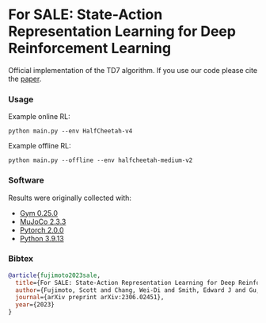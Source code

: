 # For SALE: State-Action Representation Learning for Deep Reinforcement Learning

Official implementation of the TD7 algorithm. If you use our code please cite the [paper](https://arxiv.org/abs/2306.02451).

### Usage

Example online RL:
```
python main.py --env HalfCheetah-v4
```
Example offline RL:
```
python main.py --offline --env halfcheetah-medium-v2 
```

### Software

Results were originally collected with:
- [Gym 0.25.0](https://github.com/openai/gym)
- [MuJoCo 2.3.3](https://github.com/deepmind/mujoco)
- [Pytorch 2.0.0](https://pytorch.org)
- [Python 3.9.13](https://www.python.org)

### Bibtex

```bibtex
@article{fujimoto2023sale,
  title={For SALE: State-Action Representation Learning for Deep Reinforcement Learning},
  author={Fujimoto, Scott and Chang, Wei-Di and Smith, Edward J and Gu, Shixiang Shane and Precup, Doina and Meger, David},
  journal={arXiv preprint arXiv:2306.02451},
  year={2023}
}
```
